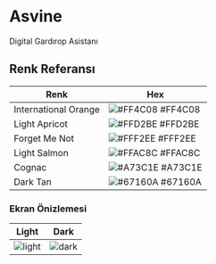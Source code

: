 
# Asvine

Digital Gardırop Asistanı
## Renk Referansı

| Renk             | Hex                                                                |
| ----------------- | ------------------------------------------------------------------ |
| International Orange |  ![#FF4C08](https://via.placeholder.com/60/FFD2BE?text=+) #FF4C08 |
| Light Apricot | ![#FFD2BE](https://via.placeholder.com/60/FFD2BE?text=+) #FFD2BE |
| Forget Me Not | ![#FFF2EE](https://via.placeholder.com/60/FFF2EE?text=+) #FFF2EE |
| Light Salmon | ![#FFAC8C](https://via.placeholder.com/60/FFAC8C?text=+) #FFAC8C | 
| Cognac | ![#A73C1E](https://via.placeholder.com/60/A73C1E?text=+) #A73C1E | 
| Dark Tan | ![#67160A](https://via.placeholder.com/60/67160A?text=+) #67160A | 

### Ekran Önizlemesi

| Light             | Dark                                                                |
| ----------------- | ------------------------------------------------------------------ |
| ![light](https://user-images.githubusercontent.com/56636365/193236789-350f2102-fb17-406e-bfe6-1336a3072d5d.png) | ![dark](https://user-images.githubusercontent.com/56636365/193237451-f7ef5407-6674-4211-b4cb-e4283e974adf.png) |
  
